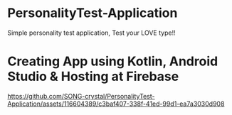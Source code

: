# PersonalityTest-Application
Simple personality test application, Test your LOVE type!!

# Creating App using Kotlin, Android Studio & Hosting at Firebase
https://github.com/SONG-crystal/PersonalityTest-Application/assets/116604389/c3baf407-338f-41ed-99d1-ea7a3030d908

